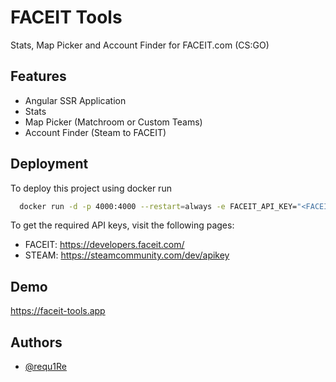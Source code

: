 # FACEIT Tools

Stats, Map Picker and Account Finder for FACEIT.com (CS:GO)


## Features
- Angular SSR Application
- Stats
- Map Picker (Matchroom or Custom Teams)
- Account Finder (Steam to FACEIT)


## Deployment

To deploy this project using docker run

```bash
  docker run -d -p 4000:4000 --restart=always -e FACEIT_API_KEY="<FACEIT (CLIENT) API KEY>" -e STEAM_WEB_API_KEY="<STEAM WEB API KEY>" --name faceit-tools ghcr.io/requ1re/faceit-tools
```
To get the required API keys, visit the following pages:
- FACEIT: https://developers.faceit.com/
- STEAM: https://steamcommunity.com/dev/apikey

## Demo
https://faceit-tools.app


## Authors

- [@requ1Re](https://www.github.com/requ1Re)

